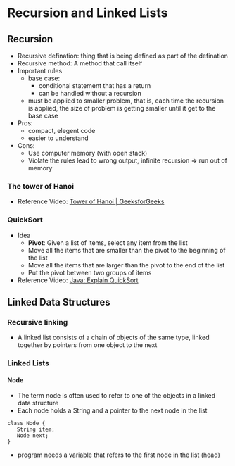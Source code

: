 # Recursion and Linked Lists

## Recursion

- Recursive defination: thing that is being defined as part of the defination
- Recursive method: A method that call itself
- Important rules
  - base case:
    - conditional statement that has a return
    - can be handled without a recursion
  - must be applied to smaller problem, that is, each time the recursion is applied, the size of problem is getting smaller until it get to the base case
- Pros:
  - compact, elegent code
  - easier to understand
- Cons:
  - Use computer memory (with open stack)
  - Violate the rules lead to wrong output, infinite recursion => run out of memory

### The tower of Hanoi

- Reference Video: [Tower of Hanoi | GeeksforGeeks](https://www.youtube.com/watch?v=YstLjLCGmgg)

### QuickSort

- Idea
  - **Pivot**: Given a list of items, select any item from the list
  - Move all the items that are smaller than the pivot to the beginning of the list
  - Move all the items that are larger than the pivot to the end of the list
  - Put the pivot between two groups of items
- Reference Video: [Java: Explain QuickSort](https://www.youtube.com/watch?v=Fiot5yuwPAg)

## Linked Data Structures

### Recursive linking

- A linked list consists of a chain of objects of the same type, linked together by pointers from one object to the next

### Linked Lists

#### Node

- The term node is often used to refer to one of the objects in a linked data structure
- Each node holds a String and a pointer to the next node in the list

```
class Node {
   String item;
   Node next;
}
```

- program needs a variable that refers to the first node in the list (head)

